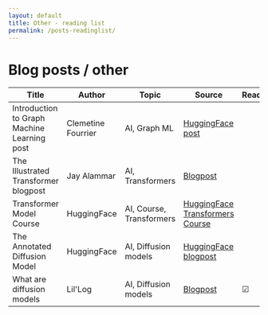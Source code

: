 ```yaml
---
layout: default
title: Other - reading list
permalink: /posts-readinglist/
---
```


# Blog posts / other

| Title    | Author  |  Topic  | Source  | Read    | Date |
| -------- | ------- | ------- | ------- | ------- | ------- |
| Introduction to Graph Machine Learning post | Clemetine Fourrier | AI, Graph ML | [HuggingFace post](https://huggingface.co/blog/intro-graphml) |  |
| The Illustrated Transformer blogpost | Jay Alammar | AI, Transformers | [Blogpost](https://jalammar.github.io/illustrated-transformer/) |  |
| Transformer Model Course | HuggingFace | AI, Course, Transformers | [HuggingFace Transformers Course](https://huggingface.co/learn/nlp-course/chapter1/1) | |
| The Annotated Diffusion Model | HuggingFace | AI, Diffusion models | [HuggingFace blogpost](https://huggingface.co/blog/annotated-diffusion) | | 
| What are diffusion models  | Lil'Log    |    AI, Diffusion models      |   [Blogpost](https://lilianweng.github.io/posts/2021-07-11-diffusion-models/)      | &#x2611;|